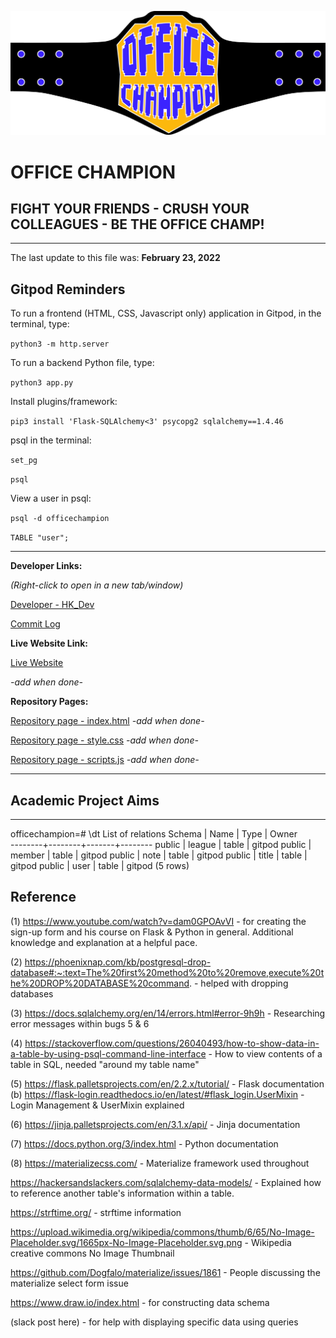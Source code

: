 ![UI](officechampion/static/assets/images/docs/oc_logo.png)

# OFFICE CHAMPION

## FIGHT YOUR FRIENDS - CRUSH YOUR COLLEAGUES - BE THE OFFICE CHAMP!

---

The last update to this file was: **February 23, 2022**

## Gitpod Reminders

To run a frontend (HTML, CSS, Javascript only) application in Gitpod, in the terminal, type:

`python3 -m http.server`

To run a backend Python file, type:

`python3 app.py`

Install plugins/framework:

`pip3 install 'Flask-SQLAlchemy<3' psycopg2 sqlalchemy==1.4.46`

psql in the terminal:

`set_pg`

`psql`

View a user in psql:

`psql -d officechampion`

`TABLE "user";`

---

**Developer Links:**

*(Right-click to open in a new tab/window)*

[Developer - HK_Dev](https://github.com/Hadokane "Hadokane - Github")

[Commit Log](https://github.com/Hadokane/CI_PP2_HUG/commits/main)

**Live Website Link:**

[Live Website](https://github.com/Hadokane "H.U.G. Protocol")

*-add when done-*

**Repository Pages:**

[Repository page - index.html](https://github.com/Hadokane) *-add when done-*

[Repository page - style.css](https://github.com/Hadokane) *-add when done-*

[Repository page - scripts.js](https://github.com/Hadokane) *-add when done-*

---
## Academic Project Aims
---

officechampion=# \dt
        List of relations
 Schema |  Name  | Type  | Owner  
--------+--------+-------+--------
 public | league | table | gitpod
 public | member | table | gitpod
 public | note   | table | gitpod
 public | title  | table | gitpod
 public | user   | table | gitpod
(5 rows)

## Reference

(1) https://www.youtube.com/watch?v=dam0GPOAvVI - for creating the sign-up form and his course on Flask & Python in general. Additional knowledge and explanation at a helpful pace.

(2) https://phoenixnap.com/kb/postgresql-drop-database#:~:text=The%20first%20method%20to%20remove,execute%20the%20DROP%20DATABASE%20command. - helped with dropping databases

(3) https://docs.sqlalchemy.org/en/14/errors.html#error-9h9h - Researching error messages within bugs 5 & 6

(4) https://stackoverflow.com/questions/26040493/how-to-show-data-in-a-table-by-using-psql-command-line-interface - How to view contents of a table in SQL, needed "around my table name"

(5) https://flask.palletsprojects.com/en/2.2.x/tutorial/ - Flask documentation
(b) https://flask-login.readthedocs.io/en/latest/#flask_login.UserMixin - Login Management & UserMixin explained

(6) https://jinja.palletsprojects.com/en/3.1.x/api/ - Jinja documentation

(7) https://docs.python.org/3/index.html - Python documentation

(8) https://materializecss.com/ - Materialize framework used throughout

https://hackersandslackers.com/sqlalchemy-data-models/ - Explained how to reference another table's information within a table. 

https://strftime.org/ - strftime information

https://upload.wikimedia.org/wikipedia/commons/thumb/6/65/No-Image-Placeholder.svg/1665px-No-Image-Placeholder.svg.png - Wikipedia creative commons No Image Thumbnail

https://github.com/Dogfalo/materialize/issues/1861 - People discussing the materialize select form issue

https://www.draw.io/index.html - for constructing data schema

(slack post here) - for help with displaying specific data using queries 